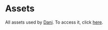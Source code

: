 # Assets
All assets used by [Dani](https://www.youtube.com/@Danidev). To access it, click [here](https://yaminox7.github.io/Assets).

